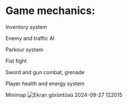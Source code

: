 # Game mechanics:

 Inventory system 

 Enemy and traffic AI

 Parkour system 

 Fist fight

 Sword and gun combat, grenade 
 
 Player health and energy system 
 
 Minimap 
![Ekran görüntüsü 2024-09-27 122015](https://github.com/user-attachments/assets/55ad7587-3df9-41e9-8c1c-ac581a44a558)
